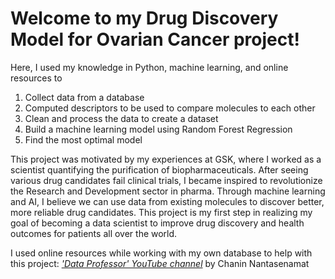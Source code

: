# Welcome to my Drug Discovery Model for Ovarian Cancer project! 
Here, I used my knowledge in Python, machine learning, and online resources to 
1. Collect data from a database
2. Computed descriptors to be used to compare molecules to each other
3. Clean and process the data to create a dataset
4. Build a machine learning model using Random Forest Regression
5. Find the most optimal model

This project was motivated by my experiences at GSK, where I worked as a scientist quantifying the purification of biopharmaceuticals. After seeing various drug candidates fail clinical trials,
I became inspired to revolutionize the Research and Development sector in pharma. Through machine learning and AI, I believe we can use data from
existing molecules to discover better, more reliable drug candidates. This project is my first step in realizing my goal of becoming a data scientist to improve drug discovery and health outcomes 
for patients all over the world.

I used online resources while working with my own database to help with this project:
[*'Data Professor' YouTube channel*](http://youtube.com/dataprofessor) by Chanin Nantasenamat
